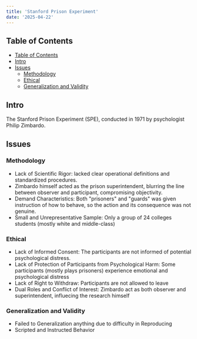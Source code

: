 ```yaml
---
title: 'Stanford Prison Experiment'
date: '2025-04-22'
---
```


## Table of Contents

- [Table of Contents](#table-of-contents)
- [Intro](#intro)
- [Issues](#issues)
  - [Methodology](#methodology)
  - [Ethical](#ethical)
  - [Generalization and Validity](#generalization-and-validity)

## Intro

The Stanford Prison Experiment (SPE), conducted in 1971 by psychologist Philip Zimbardo.

## Issues

### Methodology

- Lack of Scientific Rigor: lacked clear operational definitions and standardized procedures.
- Zimbardo himself acted as the prison superintendent, blurring the line between observer and participant, compromising objectivity.
- Demand Characteristics: Both "prisoners" and "guards" was given instruction of how to behave, so the action and its consequence was not genuine.
- Small and Unrepresentative Sample: Only a group of 24 colleges students (mostly white and middle-class)

### Ethical

- Lack of Informed Consent: The participants are not informed of potential psychological distress.
- Lack of Protection of Participants from Psychological Harm: Some participants (mostly plays prisoners) experience emotional and psychological distress
- Lack of Right to Withdraw: Participants are not allowed to leave
- Dual Roles and Conflict of Interest: Zimbardo act as both observer and superintendent, influecing the research himself

### Generalization and Validity

- Failed to Generalization anything due to difficulty in Reproducing
- Scripted and Instructed Behavior
